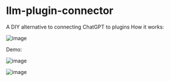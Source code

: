 # llm-plugin-connector
A DIY alternative to connecting ChatGPT to plugins
How it works:

![image](https://github.com/aawgit/llm-plugin-connector/assets/35002414/48d4d43f-376a-41f6-ac7f-82a76a7a3861)

Demo:

![image](https://github.com/aawgit/llm-plugin-connector/assets/35002414/948a00b5-2a09-410b-bc6b-12e116215402)

![image](https://github.com/aawgit/llm-plugin-connector/assets/35002414/e3e087a6-020e-4d6e-8b5a-df9775078e4d)
